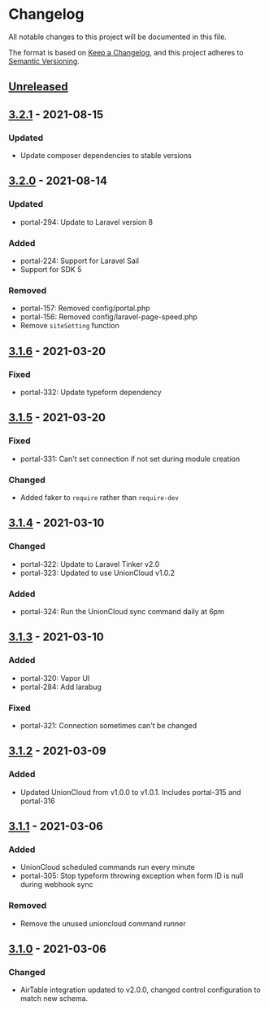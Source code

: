 # Changelog

All notable changes to this project will be documented in this file.

The format is based on [Keep a Changelog](https://keepachangelog.com/en/1.0.0/),
and this project adheres to [Semantic Versioning](https://semver.org/spec/v2.0.0.html).

## [Unreleased]

## [3.2.1] - 2021-08-15

### Updated
- Update composer dependencies to stable versions

## [3.2.0] - 2021-08-14

### Updated
- portal-294: Update to Laravel version 8

### Added
- portal-224: Support for Laravel Sail
- Support for SDK 5

### Removed
- portal-157: Removed config/portal.php
- portal-156: Removed config/laravel-page-speed.php
- Remove `siteSetting` function

## [3.1.6] - 2021-03-20

### Fixed
- portal-332: Update typeform dependency

## [3.1.5] - 2021-03-20

### Fixed
- portal-331: Can't set connection if not set during module creation

### Changed
- Added faker to `require` rather than `require-dev`

## [3.1.4] - 2021-03-10

### Changed
- portal-322: Update to Laravel Tinker v2.0
- portal-323: Updated to use UnionCloud v1.0.2

### Added
- portal-324: Run the UnionCloud sync command daily at 6pm

## [3.1.3] - 2021-03-10

### Added
- portal-320: Vapor UI
- portal-284: Add larabug

### Fixed
- portal-321: Connection sometimes can't be changed

## [3.1.2] - 2021-03-09

### Added
- Updated UnionCloud from v1.0.0 to v1.0.1. Includes portal-315 and portal-316

## [3.1.1] - 2021-03-06

### Added
- UnionCloud scheduled commands run every minute
- portal-305: Stop typeform throwing exception when form ID is null during webhook sync

### Removed
- Remove the unused unioncloud command runner

## [3.1.0] - 2021-03-06

### Changed
- AirTable integration updated to v2.0.0, changed control configuration to match new schema.

[Unreleased]: https://github.com/bristol-su/portal/compare/v3.2.1...HEAD
[3.2.1]: https://github.com/bristol-su/portal/compare/v3.2.0...v3.2.1
[3.2.0]: https://github.com/bristol-su/portal/compare/v3.1.6...v3.2.0
[3.1.6]: https://github.com/bristol-su/portal/compare/v3.1.5...v3.1.6
[3.1.5]: https://github.com/bristol-su/portal/compare/v3.1.4...v3.1.5
[3.1.4]: https://github.com/bristol-su/portal/compare/v3.1.3...v3.1.4
[3.1.3]: https://github.com/bristol-su/portal/compare/v3.1.2...v3.1.3
[3.1.2]: https://github.com/bristol-su/portal/compare/v3.1.1...v3.1.2
[3.1.1]: https://github.com/bristol-su/portal/compare/v3.1.0...v3.1.1
[3.1.0]: https://github.com/bristol-su/portal/releases/tag/v3.1.0
